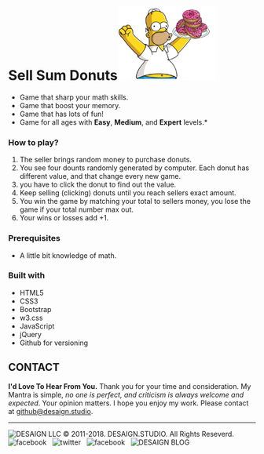 # Sell Sum Donuts<img src="/assets/images/heroImg.png" alt="sellSumDonuts" width="200px"/>

- Game that sharp your math skills.
- Game that boost your memory.
- Game that has lots of fun!
- Game for all ages with **Easy**, **Medium**, and **Expert** levels.*

### How to play?

1. The seller brings random money to purchase donuts.
2. You see four dounts randomly generated by computer. Each donut has different value, and that change every new game.
3. you have to click the donut to find out the value.
4. Keep selling (clicking) donuts until you reach sellers exact amount.
5. You win the game by matching your total to sellers money, you lose the game if your total number max out.
6. Your wins or losses add +1.

### Prerequisites

* A little bit knowledge of math.

### Built with

- HTML5
- CSS3
- Bootstrap
- w3.css
- JavaScript
- jQuery
- Github for versioning

## CONTACT

**I'd Love To Hear From You.**
Thank you for your time and consideration. My Mantra is simple, *no one is perfect, and criticism is always welcome and expected*. Your opinion matters. I hope you enjoy my work. Please contact at <a href="mailto:github@desaign.studio?Subject=Message from Github">github@desaign.studio</a>.

<hr/>

<img src="https://kratuvwxyz.github.io/assets/images/footer/DESAIGNLLC.svg" alt="DESAIGN LLC" width="250px"/> &copy; 2011-2018. <a href="http://desaign.studio" target="_blank" style="text-decoration:none;">DESAIGN.STUDIO</a>. All Rights Reseverd. &#160;
<a href="https://www.facebook.com/desaignstudio" target="_blank" style="text-decoration:none;"><img src="https://kratuvwxyz.github.io/assets/images/footer/facebook.svg" alt="facebook" width="25" /></a> &#160;
<a href="https://www.twitter.com/desaignstudio" target="_blank" style="text-decoration:none;"><img src="https://kratuvwxyz.github.io/assets/images/footer/twitter.svg" alt="twitter" width="25" /></a> &#160;
<a href="https://www.linkedin.com/in/desaignstudio/" target="_blank" style="text-decoration:none;"><img src="https://kratuvwxyz.github.io/assets/images/footer/linkedin.svg" alt="facebook" width="25" /></a> &#160;
<a href="http://desaign.in" target="_blank" style="text-decoration:none;"><img src="https://kratuvwxyz.github.io/assets/images/footer/blog.svg" alt="DESAIGN BLOG" width="25" /></a> &#160;

